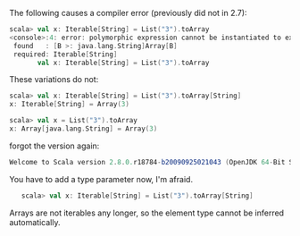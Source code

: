 The following causes a compiler error (previously did not in 2.7):

```scala
scala> val x: Iterable[String] = List("3").toArray
<console>:4: error: polymorphic expression cannot be instantiated to expected type;
 found   : [B >: java.lang.String]Array[B]
 required: Iterable[String]
       val x: Iterable[String] = List("3").toArray
```

These variations do not:
```scala
scala> val x: Iterable[String] = List("3").toArray[String]
x: Iterable[String] = Array(3)

scala> val x = List("3").toArray
x: Array[java.lang.String] = Array(3)
```
forgot the version again:
```scala
Welcome to Scala version 2.8.0.r18784-b20090925021043 (OpenJDK 64-Bit Server VM, Java 1.6.0_0).
```
You have to add a type parameter now, I'm afraid. 
```scala
   scala> val x: Iterable[String] = List("3").toArray[String]
```
Arrays are not iterables any longer, so the element type cannot be inferred automatically.
